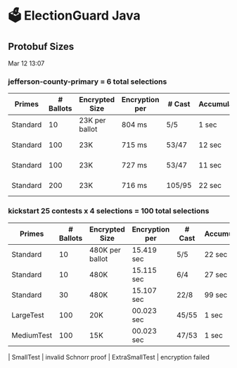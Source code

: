# 🗳 ElectionGuard Java

## Protobuf Sizes
Mar 12 13:07

### jefferson-county-primary = 6 total selections

| Primes   | # Ballots | Encrypted Size | Encryption per | # Cast | Accumulate | Decrypting | Verify  |
|----------|-----------|----------------|----------------|--------|------------|------------|---------|
| Standard | 10        | 23K per ballot | 804 ms         | 5/5    | 1 sec      | 14 sec     | 3  sec  | 34
| Standard | 100       | 23K            | 715 ms         | 53/47  | 12 sec     | 66 sec     | 30  sec | 187
| Standard | 100       | 23K            | 727 ms         | 53/47  | 11 sec     | 8 sec *    | 23  sec | 122
| Standard | 200       | 23K            | 716 ms         | 105/95 | 22 sec     | 120 sec    | 59  sec | 352

### kickstart 25 contests x 4 selections = 100 total selections

| Primes     | # Ballots | Encrypted Size  | Encryption per | # Cast | Accumulate | Decrypting | Verify  |
|------------|-----------|-----------------|----------------|--------|------------|------------|---------|
| Standard   | 10        | 480K per ballot | 15.419 sec     | 5/5    | 22 sec     | 154 sec    | 72 sec  |
| Standard   | 10        | 480K            | 15.115 sec     | 6/4    | 27 sec     | 28 sec *   | 52 sec  | 266
| Standard   | 30        | 480K            | 15.107 sec     | 22/8   | 99 sec     | 228 sec    | 181 sec | 969
| LargeTest  | 100       | 20K             | 00.023 sec     | 45/55  | 1 sec      | 10 sec     | 1 sec   | 22
| MediumTest | 100       | 15K             | 00.023 sec     | 47/53  | 1 sec      | 9 sec      | 1 sec   | 20

| SmallTest      | invalid Schnorr proof 
| ExtraSmallTest | encryption failed 